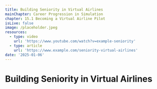 ```yaml
---
title: Building Seniority in Virtual Airlines
mainChapter: Career Progression in Simulation
chapter: 15.1 Becoming a Virtual Airline Pilot
isLive: false
image: /placeholder.jpeg
resources:
  - type: video
    url: 'https://www.youtube.com/watch?v=example-seniority'
  - type: article
    url: 'https://www.example.com/seniority-virtual-airlines'
date: '2025-01-06'
---
```


# Building Seniority in Virtual Airlines
